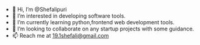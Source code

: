 - 👋 Hi, I’m @Shefalipuri
- 👀 I’m interested in developing software tools.
- 🌱 I’m currently learning python,frontend web development tools.
- 💞️ I’m looking to collaborate on any startup projects with some guidance. 
- 📫 Reach me at 19.1shefali@gmail.com

<!---
Shefalipuri/Shefalipuri is a ✨ special ✨ repository because its `README.md` (this file) appears on your GitHub profile.
You can click the Preview link to take a look at your changes.
--->
